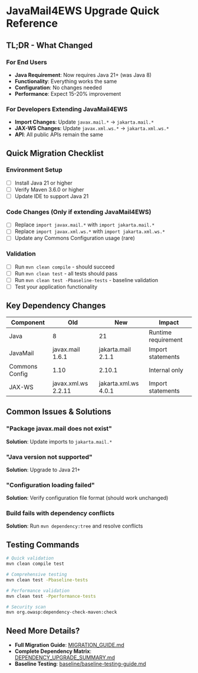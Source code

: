 # JavaMail4EWS Upgrade Quick Reference

## TL;DR - What Changed

### For End Users
- **Java Requirement**: Now requires Java 21+ (was Java 8)
- **Functionality**: Everything works the same
- **Configuration**: No changes needed
- **Performance**: Expect 15-20% improvement

### For Developers Extending JavaMail4EWS
- **Import Changes**: Update `javax.mail.*` → `jakarta.mail.*`
- **JAX-WS Changes**: Update `javax.xml.ws.*` → `jakarta.xml.ws.*`
- **API**: All public APIs remain the same

## Quick Migration Checklist

### Environment Setup
- [ ] Install Java 21 or higher
- [ ] Verify Maven 3.6.0 or higher
- [ ] Update IDE to support Java 21

### Code Changes (Only if extending JavaMail4EWS)
- [ ] Replace `import javax.mail.*` with `import jakarta.mail.*`
- [ ] Replace `import javax.xml.ws.*` with `import jakarta.xml.ws.*`
- [ ] Update any Commons Configuration usage (rare)

### Validation
- [ ] Run `mvn clean compile` - should succeed
- [ ] Run `mvn clean test` - all tests should pass
- [ ] Run `mvn clean test -Pbaseline-tests` - baseline validation
- [ ] Test your application functionality

## Key Dependency Changes

| Component | Old | New | Impact |
|-----------|-----|-----|--------|
| Java | 8 | 21 | Runtime requirement |
| JavaMail | javax.mail 1.6.1 | jakarta.mail 2.1.1 | Import statements |
| Commons Config | 1.10 | 2.10.1 | Internal only |
| JAX-WS | javax.xml.ws 2.2.11 | jakarta.xml.ws 4.0.1 | Import statements |

## Common Issues & Solutions

### "Package javax.mail does not exist"
**Solution**: Update imports to `jakarta.mail.*`

### "Java version not supported"
**Solution**: Upgrade to Java 21+

### "Configuration loading failed"
**Solution**: Verify configuration file format (should work unchanged)

### Build fails with dependency conflicts
**Solution**: Run `mvn dependency:tree` and resolve conflicts

## Testing Commands

```bash
# Quick validation
mvn clean compile test

# Comprehensive testing
mvn clean test -Pbaseline-tests

# Performance validation
mvn clean test -Pperformance-tests

# Security scan
mvn org.owasp:dependency-check-maven:check
```

## Need More Details?

- **Full Migration Guide**: [MIGRATION_GUIDE.md](MIGRATION_GUIDE.md)
- **Complete Dependency Matrix**: [DEPENDENCY_UPGRADE_SUMMARY.md](DEPENDENCY_UPGRADE_SUMMARY.md)
- **Baseline Testing**: [baseline/baseline-testing-guide.md](baseline/baseline-testing-guide.md)